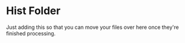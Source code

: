 # Hist Folder

Just adding this so that you can move your files over here once they're finished processing.
